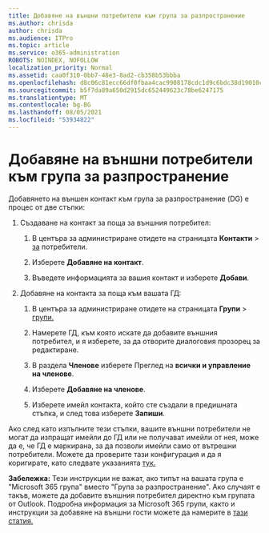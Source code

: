 ```yaml
---
title: Добавяне на външни потребители към група за разпространение
ms.author: chrisda
author: chrisda
ms.audience: ITPro
ms.topic: article
ms.service: o365-administration
ROBOTS: NOINDEX, NOFOLLOW
localization_priority: Normal
ms.assetid: caa0f310-0bb7-48e3-8ad2-cb358b53bbba
ms.openlocfilehash: d8c06c81ecc66df0fbaa4cac9908178cdc1d9c6bdc38d19010c7b55e9bca8776
ms.sourcegitcommit: b5f7da89a650d2915dc652449623c78be6247175
ms.translationtype: MT
ms.contentlocale: bg-BG
ms.lasthandoff: 08/05/2021
ms.locfileid: "53934822"
---
```

# <a name="add-external-users-to-a-distribution-group"></a>Добавяне на външни потребители към група за разпространение

Добавянето на външен контакт към група за разпространение (DG) е процес от две стъпки:
  
1. Създаване на контакт за поща за външния потребител:
    
    1. В центъра за администриране отидете на страницата **Контакти**  >  [за](https://admin.microsoft.com/adminportal/home#/Contact) потребители. 
    
    2. Изберете **Добавяне на контакт**.
    
    3. Въведете информацията за вашия контакт и изберете **Добави**.
    
2. Добавяне на контакта за поща към вашата ГД:
    
    1. В центъра за администриране отидете на страницата **Групи**  >  [групи.](https://admin.microsoft.com/adminportal/home#/groups) 
    
    2. Намерете ГД, към която искате да добавите външния потребител, и я изберете, за да отворите диалоговия прозорец за редактиране.
    
    3. В раздела **Членове** изберете Преглед на **всички и управление на членове**. 
    
    4. Изберете **Добавяне на членове**.
    
    5. Изберете имейл контакта, който сте създали в предишната стъпка, и след това изберете **Запиши**.
    
Ако след като изпълните тези стъпки, вашите външни потребители не могат да изпращат имейли до ГД или не получават имейли от нея, може да е, че ГД е маркирана, за да позволи имейли само от вътрешни потребители. Можете да проверите тази конфигурация и да я коригирате, като следвате указанията [тук.](https://docs.microsoft.com/exchange/mail-flow-best-practices/non-delivery-reports-in-exchange-online/fix-error-code-5-7-133-in-exchange-online)
  
 **Забележка:** Тези инструкции не важат, ако типът на вашата група е "Microsoft 365 група" вместо "Група за разпространение". Ако случаят е такъв, можете да добавите външния потребител директно към групата от Outlook. Подробна информация за Microsoft 365 групи, както и инструкции за добавяне на външни гости можете да намерите в [тази статия.](https://support.office.com/article/Guest-access-in-Office-365-Groups-bfc7a840-868f-4fd6-a390-f347bf51aff6.aspx)
  